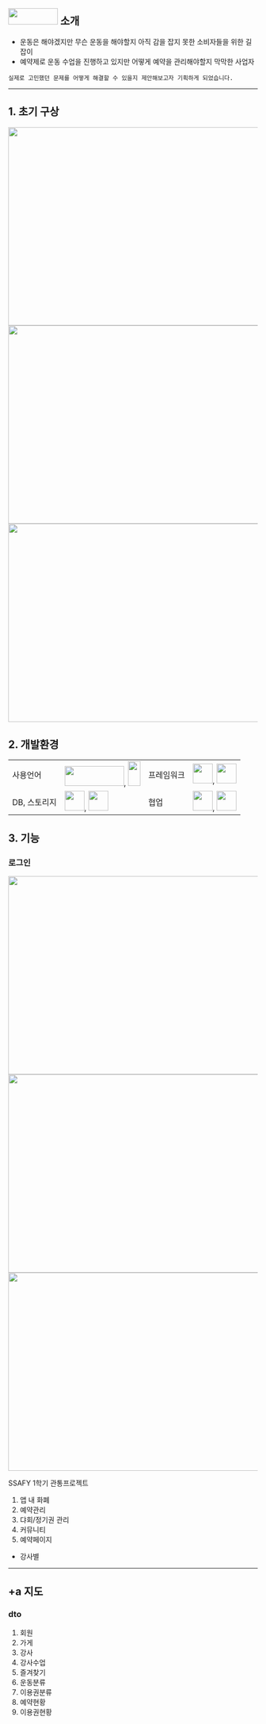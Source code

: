 


## <img src = "https://github.com/SSAFIT-FITTICKET/SSAFIT/assets/155591951/97b2196a-d861-424a-aa95-9472e1ada4ba" width=100px height=33px> 소개
- 운동은 해야겠지만 무슨 운동을 해야할지 아직 감을 잡지 못한 소비자들을 위한 길잡이
- 예약제로 운동 수업을 진행하고 있지만 어떻게 예약을 관리해야할지 막막한 사업자

`실제로 고민했던 문제를 어떻게 해결할 수 있을지 제안해보고자 기획하게 되었습니다.`
<hr>


## 1. 초기 구상
<img src = "https://github.com/SSAFIT-FITTICKET/SSAFIT/assets/155591951/c4a43af9-eba7-497f-bf7f-1d2cb137ba23" width=700px height=400px>
<img src = "https://github.com/SSAFIT-FITTICKET/SSAFIT/assets/155591951/1654202d-01ad-470f-bf96-847ca8419261" width=700px height=400px>
<img src = "https://github.com/SSAFIT-FITTICKET/SSAFIT/assets/155591951/62abb75a-5926-4d06-b029-2e098d7996fa" width=700px height=400px>

## 2. 개발환경
<table>
  <tr>
    <td>사용언어</td>
    <td><img src = "https://github.com/SSAFIT-FITTICKET/SSAFIT/assets/155591951/b67d7199-6ff2-4bab-8b91-76755959bd17" width=120px height=40px>, <img src = "https://github.com/SSAFIT-FITTICKET/SSAFIT/assets/155591951/af60aa91-fc43-46a1-ad0e-9c66bd2155dd" width=25px height=50px></td>
    <td>프레임워크</td>
    <td><img src = "https://github.com/SSAFIT-FITTICKET/SSAFIT/assets/155591951/9de133c2-5c8c-42a3-a86f-10f40b18fe25" width=40px height=40px>, <img src = "https://github.com/SSAFIT-FITTICKET/SSAFIT/assets/155591951/248d9a1d-6da5-4217-9c79-fd7a0f2ad8a1" width=40px height=40px></td>
  </tr>
  <tr>
    <td>DB, 스토리지</td>
    <td><img src = "https://github.com/SSAFIT-FITTICKET/SSAFIT/assets/155591951/f9642e3b-b2ab-4fa8-9c11-b37239a36747" width=40px height=40px>, <img src = "https://github.com/SSAFIT-FITTICKET/SSAFIT/assets/155591951/ed16a63f-f63f-4068-840d-ce6717ae0423" width=40px height=40px></td>
    <td>협업</td>
    <td><img src = "https://github.com/SSAFIT-FITTICKET/SSAFIT/assets/155591951/0df23ac3-4785-44e2-b388-4a6b76516685" width=40px height=40px>, <img src = "https://github.com/SSAFIT-FITTICKET/SSAFIT/assets/155591951/1197848f-a463-42ce-af50-0fee0738a537" width=40px height=40px></td>
  </tr>
</table>

## 3. 기능

### 로그인
<img src = "https://github.com/SSAFIT-FITTICKET/SSAFIT/assets/155591951/9e7c6c52-a8d5-4850-b479-e4c7ccb0783e" width=700px height=400px>

<img src = "https://github.com/SSAFIT-FITTICKET/SSAFIT/assets/155591951/c9422a48-b224-4fa7-9a2b-c41809ae77b3" width=700px height=400px>

<img src = "https://github.com/SSAFIT-FITTICKET/SSAFIT/assets/155591951/b40c93f8-1ed9-4204-a6b5-6e8f8e06849b" width=700px height=400px>




SSAFY 1학기 관통프로젝트


1. 앱 내 화폐
2. 예약관리
3. 댜회/정기권 관리
4. 커뮤니티
5. 예약페이지
  - 강사별
------
+a 지도
---------
### dto

1. 회원
2. 가게
3. 강사
4. 강사수업
5. 즐겨찾기
6. 운동분류
7. 이용권분류
8. 예약현황
9. 이용권현황



